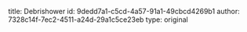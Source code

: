 title: Debrishower
id: 9dedd7a1-c5cd-4a57-91a1-49cbcd4269b1
author: 7328c14f-7ec2-4511-a24d-29a1c5ce23eb
type: original
